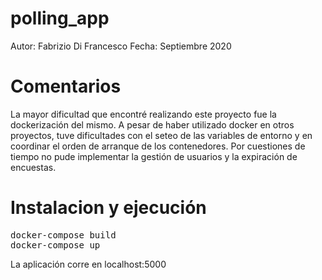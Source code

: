 # polling_app

Autor: Fabrizio Di Francesco
Fecha: Septiembre 2020

# Comentarios
La mayor dificultad que encontré realizando este proyecto fue la dockerización del mismo. A pesar de haber utilizado docker en otros proyectos, tuve dificultades con el seteo de las variables de entorno y en coordinar el orden de arranque de los contenedores.
Por cuestiones de tiempo no pude implementar la gestión de usuarios y la expiración de encuestas.

# Instalacion y ejecución
<pre>
docker-compose build
docker-compose up
</pre>

La aplicación corre en localhost:5000

